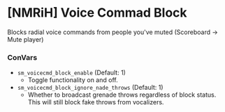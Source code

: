 # [NMRiH] Voice Commad Block

Blocks radial voice commands from people you've muted (Scoreboard -> Mute player)


### ConVars

- `sm_voicecmd_block_enable` (Default: 1)
  - Toggle functionality on and off.
- `sm_voicecmd_block_ignore_nade_throws` (Default: 1) 
  - Whether to broadcast grenade throws regardless of block status. This will still block fake throws from vocalizers.
